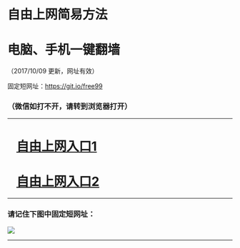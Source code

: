 ﻿# 自由上网简易方法

# 电脑、手机一键翻墙

（2017/10/09 更新，网址有效）

固定短网址：https://git.io/free99

### （微信如打不开，请转到浏览器打开）


***





# &nbsp;&nbsp; <a href="http://ft966522742.fwq-tz-1001.info/fwqtz01.html?t=100900131988 " target="_blank">自由上网入口1</a>
# &nbsp;&nbsp; <a href="http://ft693217419.fwq-tz-1002.info/fwqtz02.html?t=100900127956 " target="_blank">自由上网入口2</a>
***

### 请记住下图中固定短网址：

<img src="https://s3-us-west-2.amazonaws.com/fwq-1001/yjfq-20170905okok.png" /> 


***

